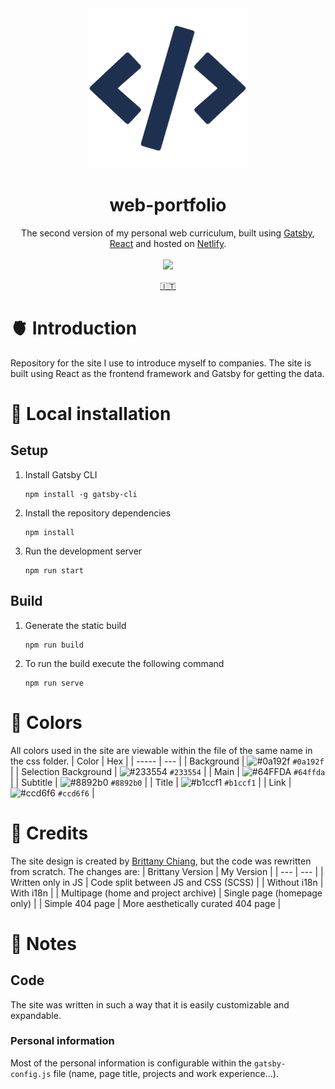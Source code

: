 <div align="center">
    <img src="./src/images/icon.png" />
    <br />
    <h1>web-portfolio</h1>
    The second version of my personal web curriculum, built using <a href="https://www.gatsbyjs.com/docs">Gatsby</a>, <a href="https://react.dev/">React</a> and hosted on <a href="https://www.netlify.com/">Netlify</a>.
    <br /><br />
    <a href="https://devmanfre.netlify.app/">
        <img src="https://api.netlify.com/api/v1/badges/0174fb4a-773e-4152-a29e-6c676289f514/deploy-status" />
    </a>
    <p>
        <a href="./README.it.md">🇮🇹</a>
    </p>
</div>

# 🫀 Introduction
Repository for the site I use to introduce myself to companies. The site is built using React as the frontend framework and Gatsby for getting the data.

# 🔧 Local installation
## Setup 
1. Install Gatsby CLI
    ```
    npm install -g gatsby-cli
    ```
2. Install the repository dependencies
    ```
    npm install
    ```
3. Run the development server
    ```
    npm run start
    ```
## Build
1. Generate the static build
    ```
    npm run build
    ```
2. To run the build execute the following command
    ```
    npm run serve
    ```

# 🎨 Colors
All colors used in the site are viewable within the file of the same name in the css folder.
| Color | Hex |
| ----- | --- |
| Background | ![#0a192f](https://via.placeholder.com/10/0a192f?text=+) `#0a192f` |
| Selection Background | ![#233554](https://via.placeholder.com/10/233554?text=+) `#233554` |
| Main | ![#64FFDA](https://via.placeholder.com/10/64ffda?text=+) `#64ffda` |
| Subtitle | ![#8892b0](https://via.placeholder.com/10/8892b0?text=+) `#8892b0` |
| Title | ![#b1ccf1](https://via.placeholder.com/10/b1ccf1?text=+) `#b1ccf1` |
| Link | ![#ccd6f6](https://via.placeholder.com/10/ccd6f6?text=+) `#ccd6f6` |

# 🚨 Credits
The site design is created by [Brittany Chiang](https://github.com/bchiang7), but the code was rewritten from scratch. The changes are:
| Brittany Version | My Version |
| --- | --- |
| Written only in JS | Code split between JS and CSS (SCSS) |
| Without i18n | With i18n |
| Multipage (home and project archive) | Single page (homepage only) |
| Simple 404 page | More aesthetically curated 404 page |

# 📝 Notes
## Code
The site was written in such a way that it is easily customizable and expandable.

### Personal information
Most of the personal information is configurable within the `gatsby-config.js` file (name, page title, projects and work experience...).